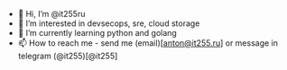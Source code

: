 - 👋 Hi, I’m @it255ru
- 👀 I’m interested in devsecops, sre, cloud storage
- 🌱 I’m currently learning python and golang
- 📫 How to reach me - send me (email)[anton@it255.ru] or message in telegram (@it255)[@it255]

<!---
it255ru/it255ru is a ✨ special ✨ repository because its `README.md` (this file) appears on your GitHub profile.
You can click the Preview link to take a look at your changes.
--->
